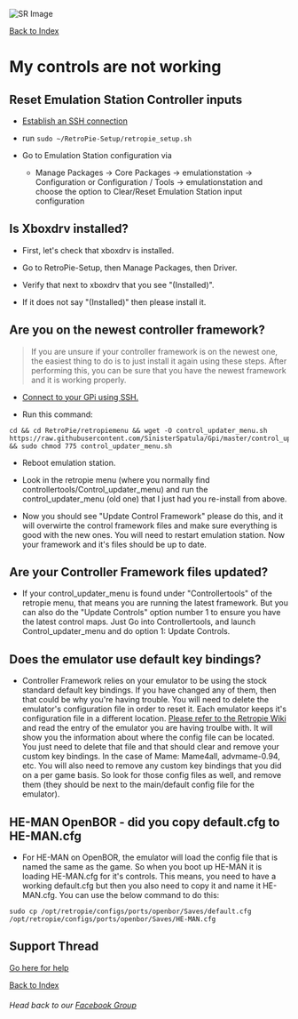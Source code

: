 ![SR Image](https://sinisterspatula.github.io/SuperRetropieGuides/images/SRimage-short.jpg)

[Back to Index](https://sinisterspatula.github.io/SuperRetropieGuides/)

# My controls are not working

## Reset Emulation Station Controller inputs

  * [Establish an SSH connection](https://github.com/retropie/retropie-setup/wiki/ssh)

  * run `sudo ~/RetroPie-Setup/retropie_setup.sh` 
  
  * Go to Emulation Station configuration via

      * Manage Packages -> Core Packages -> emulationstation -> Configuration or Configuration / Tools -> emulationstation and choose the option to Clear/Reset Emulation Station input configuration


## Is Xboxdrv installed?
  
  * First, let's check that xboxdrv is installed.
  
  * Go to RetroPie-Setup, then Manage Packages, then Driver.
  
  * Verify that next to xboxdrv that you see "(Installed)".
  
  * If it does not say "(Installed)" then please install it.

## Are you on the newest controller framework?

  > If you are unsure if your controller framework is on the newest one, the easiest thing to do is to just install it again using these steps.  After performing this, you can be sure that you have the newest framework and it is working properly.
 
 * [Connect to your GPi using SSH.](https://www.youtube.com/watch?v=aEJoQZBSlSs)
 
 * Run this command:

```shell
cd && cd RetroPie/retropiemenu && wget -O control_updater_menu.sh  https://raw.githubusercontent.com/SinisterSpatula/Gpi/master/control_updater_menu.sh && sudo chmod 775 control_updater_menu.sh
```

* Reboot emulation station.

* Look in the retropie menu (where you normally find controllertools/Control_updater_menu) and run the control_updater_menu (old one) that I just had you re-install from above.

* Now you should see "Update Control Framework" please do this, and it will overwirte the control framework files and make sure everything is good with the new ones.  You will need to restart emulation station.  Now your framework and it's files should be up to date.


## Are your Controller Framework files updated?

* If your control_updater_menu is found under "Controllertools" of the retropie menu, that means you are running the latest framework.  But you can also do the "Update Controls" option number 1 to ensure you have the latest control maps.  Just Go into Controllertools, and launch Control_updater_menu and do option 1: Update Controls.
  

## Does the emulator use default key bindings?

* Controller Framework relies on your emulator to be using the stock standard default key bindings.  If you have changed any of them, then that could be why you're having trouble.  You will need to delete the emulator's configuration file in order to reset it.  Each emulator keeps it's configuration file in a different location.  [Please refer to the Retropie Wiki](https://github.com/RetroPie/RetroPie-Setup/wiki) and read the entry of the emulator you are having troulbe with.  It will show you the information about where the config file can be located.  You just need to delete that file and that should clear and remove your custom key bindings.  In the case of Mame: Mame4all, advmame-0.94, etc.  You will also need to remove any custom key bindings that you did on a per game basis.  So look for those config files as well, and remove them (they should be next to the main/default config file for the emulator).
  

## HE-MAN OpenBOR - did you copy default.cfg to HE-MAN.cfg

* For HE-MAN on OpenBOR, the emulator will load the config file that is named the same as the game.  So when you boot up HE-MAN it is loading HE-MAN.cfg for it's controls.  This means, you need to have a working default.cfg but then you also need to copy it and name it HE-MAN.cfg.  You can use the below command to do this:
 
```
sudo cp /opt/retropie/configs/ports/openbor/Saves/default.cfg /opt/retropie/configs/ports/openbor/Saves/HE-MAN.cfg
```
  






## Support Thread
[Go here for help](https://www.facebook.com/groups/SuperRetroPie/permalink/2456196434667335/)

[Back to Index](https://sinisterspatula.github.io/SuperRetropieGuides/)

###### Head back to our [Facebook Group](https://www.facebook.com/groups/SuperRetroPie/)
